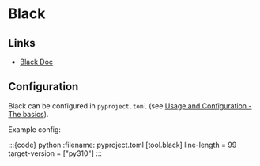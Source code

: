 # Black

## Links
- [Black Doc](https://black.readthedocs.io/)

## Configuration
Black can be configured in `pyproject.toml`
(see [Usage and Configuration - The basics](https://black.readthedocs.io/en/stable/usage_and_configuration/the_basics.html)). 

Example config:

:::{code} python
:filename: pyproject.toml
[tool.black]
line-length = 99
target-version = ["py310"]
:::
